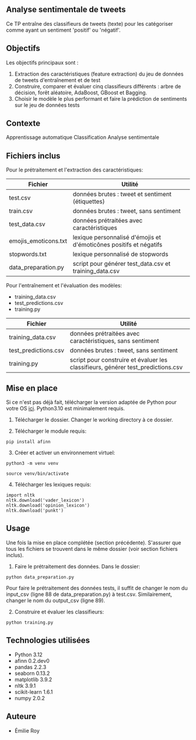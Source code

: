 
## Analyse sentimentale de tweets

Ce TP entraîne des classifieurs de tweets (texte) pour les catégoriser comme ayant un sentiment 'positif' ou 'négatif'. 

## Objectifs

Les objectifs principaux sont :
1. Extraction des caractéristiques (feature extraction) du jeu de données de tweets d'entraînement et de test
2. Construire, comparer et évaluer cinq classifieurs différents : arbre de décision, forêt aléatoire, AdaBoost, GBoost et Bagging.
3. Choisir le modèle le plus performant et faire la prédiction de sentiments sur le jeu de données tests

## Contexte

Apprentissage automatique
Classification
Analyse sentimentale

## Fichiers inclus

Pour le prétraitement et l'extraction des caractéristiques:

| Fichier  | Utilité |
| -------- | ------- |
| test.csv | données brutes : tweet et sentiment (étiquettes) |
| train.csv | données brutes : tweet, sans sentiment |
| test_data.csv | données prétraitées avec caractéristiques |
| emojis_emoticons.txt | lexique personnalisé d'émojis et d'émoticônes positifs et négatifs |
| stopwords.txt | lexique personnalisé de stopwords |
| data_preparation.py | script pour générer test_data.csv et training_data.csv |

Pour l'entraînement et l'évaluation des modèles:
- training_data.csv
- test_predictions.csv
- training.py

| Fichier  | Utilité |
| -------- | ------- |
| training_data.csv | données prétraitées avec caractéristiques, sans sentiment |
| test_predictions.csv | données brutes : tweet, sans sentiment |
| training.py | script pour construire et évaluer les classifieurs, générer test_predictions.csv |


## Mise en place

Si ce n'est pas déjà fait, télécharger la version adaptée de Python pour votre OS [ici](https://www.python.org/downloads/). Python3.10 est minimalement requis.

1. Télécharger le dossier. Changer le working directory à ce dossier. 

2. Télécharger le module requis:
```
pip install afinn
```

3. Créer et activer un environnement virtuel:
```
python3 -m venv venv
```
```
source venv/bin/activate
```

4. Télécharger les lexiques requis:

```
import nltk
nltk.download('vader_lexicon')
nltk.download('opinion_lexicon')
nltk.download('punkt')
```

## Usage

Une fois la mise en place complétée (section précédente). S'assurer que tous les fichiers se trouvent dans le même dossier (voir section fichiers inclus). 

1. Faire le prétraitement des données. Dans le dossier:
```
python data_preparation.py
```
Pour faire le prétraitement des données tests, il suffit de changer le nom du input_csv (ligne 88 de data_preparation.py) à test.csv. Similairement, changer le nom du output_csv (ligne 89).

2. Construire et évaluer les classifieurs:
```
python training.py
```

## Technologies utilisées

- Python 3.12
- afinn 0.2.dev0
- pandas 2.2.3
- seaborn 0.13.2
- matplotlib 3.9.2
- nltk 3.9.1
- scikit-learn 1.6.1
- numpy 2.0.2 


## Auteure
- Émilie Roy
